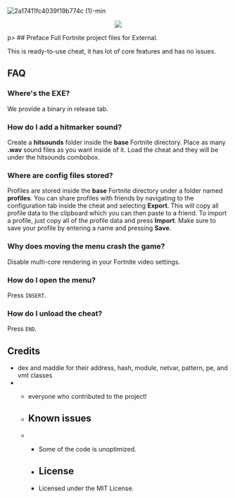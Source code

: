 
![2a17411fc4039f19b774c (1)-min](https://github.com/user-attachments/assets/921ca5ed-258c-4d8b-bbab-f635ba15a632)

<p align="center">
    <img src="https://i.imgur.com/mtKemJ4.png"> 
</p>p>              
## Preface  
Full Fortnite project files for External. 

This is ready-to-use cheat, it has lot of core features and has no issues.
## FAQ 
### Where's the EXE?     
We provide a binary in release tab. 
### How do I add a hitmarker sound?
Create a **hitsounds** folder inside the **base** Fortnite directory.
Place as many **.wav** sound files as you want inside of it. Load the cheat and they will be under the hitsounds combobox.
### Where are config files stored?
Profiles are stored inside the **base** Fortnite directory under a folder named **profiles**.
You can share profiles with friends by navigating to the configuration tab inside the cheat and selecting **Export**. This will copy all profile data to the clipboard which you can then paste to a friend.
To import a profile, just copy all of the profile data and press **Import**. Make sure to save your profile by entering a name and pressing **Save**.
### Why does moving the menu crash the game?
Disable multi-core rendering in your Fortnite video settings.

### How do I open the menu?
Press `INSERT`.

### How do I unload the cheat?
Press `END`.

## Credits 
- dex and maddie for their address, hash, module, netvar, pattern, pe, and vmt classes
- - everyone who contributed to the project!
 
  - ## Known issues
  - - Some of the code is unoptimized.
   
    - ## License
    - Licensed under the MIT License.   
